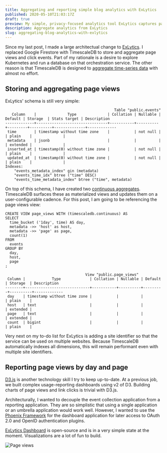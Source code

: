 ```yaml
---
title: Aggregating and reporting simple blog analytics with ExLytics
published: 2020-05-10T21:03:17Z
draft: true
preview: My simple, privacy-focused analytics tool ExLytics captures page views and link clicks. Here's how I aggregate and display those analytics.
description: Aggregate analytics from ExLytics
slug: aggregating-blog-analytics-with-exlytics
---
```


Since my last post, I made a large architectual change to [ExLytics](https://github.com/corybuecker/exlytics). I replaced Google Firestore with TimescaleDB to store and aggregate page views and click events. Part of my rationale is a desire to explore Kubernetes and run a database on that orchestration service. The other reason is that TimescaleDB is designed to [aggregate time-series data](https://docs.timescale.com/latest/using-timescaledb/continuous-aggregates) with almost no effort.

## Storing and aggregating page views

ExLytics' schema is still very simple:

```language-markup
                                                 Table "public.events"
   Column    |              Type              | Collation | Nullable | Default | Storage  | Stats target | Description 
-------------+--------------------------------+-----------+----------+---------+----------+--------------+-------------
 time        | timestamp without time zone    |           | not null |         | plain    |              | 
 metadata    | jsonb                          |           |          |         | extended |              | 
 inserted_at | timestamp(0) without time zone |           | not null |         | plain    |              | 
 updated_at  | timestamp(0) without time zone |           | not null |         | plain    |              | 
Indexes:
    "events_metadata_index" gin (metadata)
    "events_time_idx" btree ("time" DESC)
    "events_time_metadata_index" btree ("time", metadata)
```

On top of this schema, I have created two [continuous aggregates](https://docs.timescale.com/latest/using-timescaledb/continuous-aggregates). TimescaleDB surfaces these as materialized views and updates them on a user-configurable cadence. For this post, I am going to be referencing the page views view:

```language-sql
CREATE VIEW page_views WITH (timescaledb.continuous) AS
SELECT
  time_bucket ('1day', time) AS day,
  metadata ->> 'host' as host,
  metadata ->> 'page' as page,
  count(1)
FROM
  events
GROUP BY
  day,
  host,
  page
;
```

```language-markup
                                    View "public.page_views"
 Column |            Type             | Collation | Nullable | Default | Storage  | Description 
--------+-----------------------------+-----------+----------+---------+----------+-------------
 day    | timestamp without time zone |           |          |         | plain    | 
 host   | text                        |           |          |         | extended | 
 page   | text                        |           |          |         | extended | 
 count  | bigint                      |           |          |         | plain    | 
```

Very next on my to-do list for ExLytics is adding a site identifier so that the service can be used on multiple websites. Because TimescaleDB automatically indexes all dimensions, this will remain performant even with multiple site identifiers.

## Reporting page views by day and page

[D3.js](https://d3js.org/) is another technology skill I try to keep up-to-date. At a previous job, we built complex usage-reporting dashboards using v2 of D3. Building charts of page views and link clicks is trivial with D3.js.

Architecturally, I wanted to decouple the event collection application from a reporting application. They are so simplistic that using a single application or an umbrella application would work well. However, I wanted to use the [Phoenix Framework](https://www.phoenixframework.org/) for the dashboard application for later access to OAuth 2.0 and OpenID authentication plugins.

[ExLytics Dashboard](https://github.com/corybuecker/exlytics-dashboard) is open-source and is in a very simple state at the moment. Visualizations are a lot of fun to build.

![Page views](/007-aggregating-blog-analytics-with-exlytics-page-views.png)

